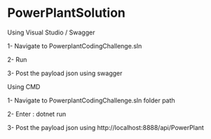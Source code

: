 # PowerPlantSolution

Using Visual Studio / Swagger

1- Navigate to PowerplantCodingChallenge.sln

2- Run

3- Post the payload json using swagger

Using CMD

1- Navigate to PowerplantCodingChallenge.sln folder path

2- Enter : dotnet run

3- Post the payload json using http://localhost:8888/api/PowerPlant
